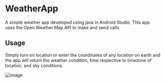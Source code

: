 # WeatherApp
A simple weather app developed using java in Android Studio. This app uses the Open Weather Map API to make and send calls

## Usage
Simply turn on location or enter the coordinates of any location on earth and the app will return the weather condition, time respective to timezone of location, and sky conditions.

![image](https://user-images.githubusercontent.com/75679738/182496274-7bb5cc7b-d6e6-4f33-a002-65157b47cf6e.png)

